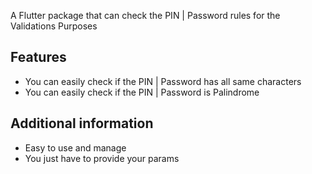 A Flutter package that can check the PIN | Password rules for the Validations Purposes

## Features

* You can easily check if the PIN | Password has all same characters
* You can easily check if the PIN | Password is Palindrome

## Additional information

* Easy to use and manage
* You just have to provide your params

